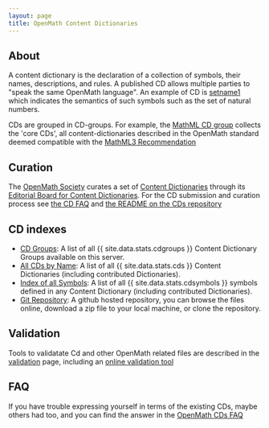 ```yaml
---
layout: page
title: OpenMath Content Dictionaries
---
```


## About

A content dictionary is the declaration of a collection of symbols, their names,
descriptions, and rules. A published CD allows multiple parties to "speak the same
OpenMath language".  An example of CD is [setname1](Official/setname1.html) which
indicates the semantics of such symbols such as the set of natural numbers.
  
CDs are grouped in CD-groups. For example, the [MathML CD group](../cdgroups/mathml.html)
collects the 'core CDs', all content-dictionaries described in the OpenMath standard
deemed compatible with the [MathML3 Recommendation](http://www.w3.org/TR/MathML3)

## Curation

The [OpenMath Society](/society/) curates a set of [Content Dictionaries](/cd/) through
its [Editorial Board for Content Dictionaries](cdeb). For the CD submission and curation process see
[the CD FAQ](http://www.openmath.org/cd/faq/) and [the README on the CDs repository](https://github.com/OpenMath/CDs/)

## CD indexes
  
* [CD Groups](../cdgroups/): A list of all {{ site.data.stats.cdgroups }} Content Dictionary Groups available on this server.
* [All CDs by Name](../cdnames/): A list of all {{ site.data.stats.cds }} Content Dictionaries (including contributed Dictionaries).
* [Index of all Symbols](../symbols/): A list of all {{ site.data.stats.cdsymbols }} symbols defined in any Content Dictionary (including contributed Dictionaries).
* [Git Repository](https://github.com/OpenMath/CDs): A github hosted repository, you can browse the files online,  download a zip file to your local machine, or clone the repository.

## Validation
Tools to validatate Cd and other OpenMath related files are described in the [validation](/validation) page, including an [online validation tool](/validation/omvalidate.html)

## FAQ

If you have trouble expressing yourself in terms of the existing CDs, maybe others had
too, and you can find the answer in the [OpenMath CDs FAQ](faq/)
